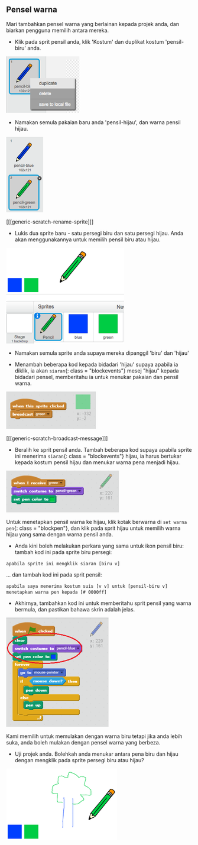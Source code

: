 ## Pensel warna

Mari tambahkan pensel warna yang berlainan kepada projek anda, dan biarkan pengguna memilih antara mereka.

+ Klik pada sprit pensil anda, klik 'Kostum' dan duplikat kostum 'pensil-biru' anda.

![tangkapan skrin](images/paint-blue-duplicate.png)

+ Namakan semula pakaian baru anda 'pensil-hijau', dan warna pensil hijau.

![tangkapan skrin](images/paint-pencil-green.png)

[[[generic-scratch-rename-sprite]]]

+ Lukis dua sprite baru - satu persegi biru dan satu persegi hijau. Anda akan menggunakannya untuk memilih pensil biru atau hijau.

![tangkapan skrin](images/paint-selectors.png)

+ Namakan semula sprite anda supaya mereka dipanggil 'biru' dan 'hijau'

+ Menambah beberapa kod kepada bidadari 'hijau' supaya apabila ia diklik, ia akan `siaran`{: class = "blockevents"} mesej "hijau" kepada bidadari pensel, memberitahu ia untuk menukar pakaian dan pensil warna.

![Menyiarkan hijau](images/paint-broadcast-green.png)

[[[generic-scratch-broadcast-message]]]

+ Beralih ke sprit pensil anda. Tambah beberapa kod supaya apabila sprite ini menerima `siaran`{: class = "blockevents"} hijau, ia harus bertukar kepada kostum pensil hijau dan menukar warna pena menjadi hijau.

![Menyiarkan hijau](images/broadcast-green.png)

Untuk menetapkan pensil warna ke hijau, klik kotak berwarna di `set warna pen`{: class = "blockpen"}, dan klik pada sprit hijau untuk memilih warna hijau yang sama dengan warna pensil anda.

+ Anda kini boleh melakukan perkara yang sama untuk ikon pensil biru: tambah kod ini pada sprite biru persegi:

```blocks
apabila sprite ini mengklik siaran [biru v]
```

... dan tambah kod ini pada sprit pensil:

```blocks
apabila saya menerima kostum suis [v v] untuk [pensil-biru v] menetapkan warna pen kepada [# 0000ff]
```

+ Akhirnya, tambahkan kod ini untuk memberitahu sprit pensil yang warna bermula, dan pastikan bahawa skrin adalah jelas.

![Pensel mula](images/start-pencil.png)

Kami memilih untuk memulakan dengan warna biru tetapi jika anda lebih suka, anda boleh mulakan dengan pensel warna yang berbeza.

+ Uji projek anda. Bolehkah anda menukar antara pena biru dan hijau dengan mengklik pada sprite persegi biru atau hijau?

![tangkapan skrin](images/paint-pens-test.png)